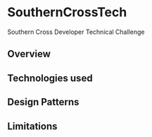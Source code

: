 # SouthernCrossTech
Southern Cross Developer Technical Challenge

## Overview

## Technologies used

## Design Patterns

## Limitations
